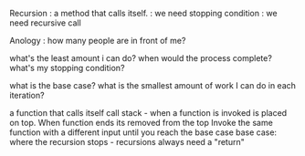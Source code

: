
Recursion : a method that calls itself.
        : we need stopping condition 
        : we need recursive call 

Anology : how many people are in front of me?

what's the least amount i can do?
when would the process complete? what's my stopping condition?

what is the base case?
what is the smallest amount of work I can do  in each iteration?


a function that calls itself
call stack - when a function is invoked is placed on top. When function ends its removed from the top 
Invoke the same function with a different input until you reach the base case
base case: where the recursion stops - recursions always need a "return"